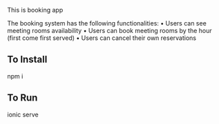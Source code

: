 This is booking app

The booking system has the following functionalities:
• Users can see meeting rooms availability
• Users can book meeting rooms by the hour (first come first served)
• Users can cancel their own reservations

## To Install

npm i

## To Run

ionic serve
